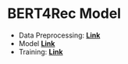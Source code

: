 # BERT4Rec Model

* Data Preprocessing: **[Link](https://github.com/pyagoubi/recommender/blob/main/preprocessing.py)**
* Model **[Link](https://github.com/pyagoubi/recommender/blob/main/model.py)** 
* Training: **[Link](https://github.com/pyagoubi/recommender/blob/main/training.py)** 
